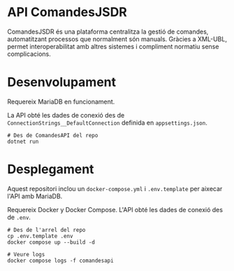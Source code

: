 # API ComandesJSDR
ComandesJSDR és una plataforma centralitza la gestió de comandes, automatitzant processos que normalment són manuals. Gràcies a XML-UBL, permet interoperabilitat amb altres sistemes i compliment normatiu sense complicacions.

# Desenvolupament

Requereix MariaDB en funcionament. 

 La API obté les dades de conexió des de `ConnectionStrings__DefaultConnection` definida en `appsettings.json`.

```shell
# Des de ComandesAPI del repo
dotnet run
```

# Desplegament
Aquest repositori inclou un `docker-compose.yml` i `.env.template` per aixecar l'API amb MariaDB.

Requereix Docker y Docker Compose. L'API obté les dades de conexió des de `.env`. 

```shell
# Des de l'arrel del repo
cp .env.template .env
docker compose up --build -d

# Veure logs
docker compose logs -f comandesapi
```
